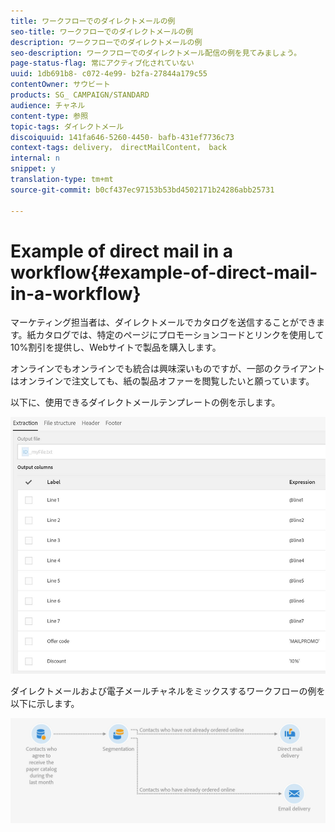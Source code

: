 ```yaml
---
title: ワークフローでのダイレクトメールの例
seo-title: ワークフローでのダイレクトメールの例
description: ワークフローでのダイレクトメールの例
seo-description: ワークフローでのダイレクトメール配信の例を見てみましょう。
page-status-flag: 常にアクティブ化されていない
uuid: 1db691b8- c072-4e99- b2fa-27844a179c55
contentOwner: サウビート
products: SG_ CAMPAIGN/STANDARD
audience: チャネル
content-type: 参照
topic-tags: ダイレクトメール
discoiquuid: 141fa646-5260-4450- bafb-431ef7736c73
context-tags: delivery， directMailContent， back
internal: n
snippet: y
translation-type: tm+mt
source-git-commit: b0cf437ec97153b53bd4502171b24286abb25731

---
```



# Example of direct mail in a workflow{#example-of-direct-mail-in-a-workflow}

マーケティング担当者は、ダイレクトメールでカタログを送信することができます。紙カタログでは、特定のページにプロモーションコードとリンクを使用して10%割引を提供し、Webサイトで製品を購入します。

オンラインでもオンラインでも統合は興味深いものですが、一部のクライアントはオンラインで注文しても、紙の製品オファーを閲覧したいと願っています。

以下に、使用できるダイレクトメールテンプレートの例を示します。

![](assets/direct_mail_9.png)

ダイレクトメールおよび電子メールチャネルをミックスするワークフローの例を以下に示します。

![](assets/direct_mail_10.png)

